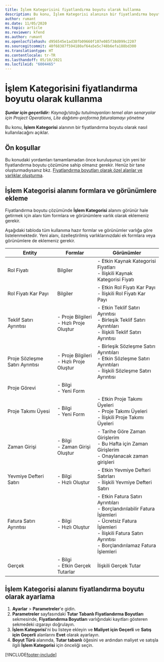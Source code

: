 ```yaml
---
title: İşlem Kategorisini fiyatlandırma boyutu olarak kullanma
description: Bu konu, İşlem Kategorisi alanının bir fiyatlandırma boyutu olarak kullanılması hakkında bilgi sağlar.
author: rumant
ms.date: 11/05/2020
ms.topic: article
ms.reviewer: kfend
ms.author: rumant
ms.openlocfilehash: d956545e1ad38fb09660f107e085f38d099c2207
ms.sourcegitcommit: 40f68387f594180af64a5e5c748b6efa188bd300
ms.translationtype: HT
ms.contentlocale: tr-TR
ms.lasthandoff: 05/10/2021
ms.locfileid: "6004465"
---
```

# <a name="use-transaction-category-as-a-pricing-dimension"></a>İşlem Kategorisini fiyatlandırma boyutu olarak kullanma


_**Şunlar için geçerlidir:** Kaynağı/stoğu tutulmayanları temel alan senaryolar için Project Operations, Lite dağıtımı-proforma faturalamayı yönetme_


Bu konu, **İşlem Kategorisi** alanının bir fiyatlandırma boyutu olarak nasıl kullanılacağını açıklar. 

## <a name="prerequisites"></a>Ön koşullar
Bu konudaki yordamları tamamlamadan önce kuruluşunuz için yeni bir fiyatlandırma boyutu çözümüne sahip olmanız gerekir. Henüz bir tane oluşturmadıysanız bkz. [Fiyatlandırma boyutları olarak özel alanlar ve varlıklar oluşturma](create-custom-fields-entities-pricing-dimensions.md).

## <a name="add-the-transaction-category-field-to-forms-and-views"></a>İşlem Kategorisi alanını formlara ve görünümlere ekleme
Fiyatlandırma boyutu çözümünde **İşlem Kategorisi** alanını görünür hale getirmek için alanı tüm formlara ve görünümlere varlık olarak eklemeniz gerekir.

Aşağıdaki tabloda tüm kullanıma hazır formlar ve görünümler varlığa göre listelenmektedir. Yeni alanı, özelleştirilmiş varlıklarınızdaki ek formlara veya görünümlere de eklemeniz gerekir.

|  Entity        | Formlar     |Görünümler        |
| ------------------------------|---------------------------------|----------------------------------|
|  Rol Fiyatı| Bilgiler |- Etkin Kaynak Kategorisi Fiyatları<br> - İlişkili Kaynak Kategorisi Fiyatı |
|  Rol Fiyatı Kar Payı| Bilgiler|- Etkin Rol Fiyatı Kar Payı<br>- İlişkili Rol Fiyatı Kar Payı |
|  Teklif Satırı Ayrıntısı|- Proje Bilgileri<br>- Hızlı Proje Oluştur| - Etkin Teklif Satırı Ayrıntısı<br>- Birleşik Teklif Satırı Ayrıntıları<br>- İlişkili Teklif Satırı Ayrıntısı |
|  Proje Sözleşme Satırı Ayrıntısı|- Proje Bilgileri<br>- Hızlı Proje Oluştur|- Birleşik Sözleşme Satırı Ayrıntıları<br>- Etkin Sözleşme Satırı Ayrıntıları<br>- İlişkili Sözleşme Satırı Ayrıntısı |
|  Proje Görevi|- Bilgi<br>- Yeni Form| &nbsp; |
|  Proje Takımı Üyesi|- Bilgi<br>- Yeni Form|- Etkin Proje Takımı Üyeleri<br>- Proje Takımı Üyeleri<br>- İlişkili Proje Takımı Üyeleri |
|  Zaman Girişi|- Bilgi<br>- Zaman Girişi Oluştur|- Tarihe Göre Zaman Girişlerim<br>- Bu Hafta için Zaman Girişlerim<br>- Onaylanacak zaman girişleri|
|  Yevmiye Defteri Satırı|- Bilgi<br>- Hızlı Oluştur|- Etkin Yevmiye Defteri Satırları<br>- İlişkili Yevmiye Defteri Satırı|
|  Fatura Satırı Ayrıntısı|- Bilgi<br>- Hızlı Oluştur|- Etkin Fatura Satırı Ayrıntıları<br>- Borçlandırılabilir Fatura İşlemleri<br>- Ücretsiz Fatura İşlemleri<br>- İlişkili Fatura Satırı Ayrıntısı <br>- Borçlandırılamaz Fatura İşlemleri|
|  Gerçek|- Bilgi<br>- Etkin Gerçek Tutarlar| İlişkili Gerçek Tutar |

## <a name="set-up-the-transaction-category-field-as-a-pricing-dimension"></a>İşlem Kategorisi alanını fiyatlandırma boyutu olarak ayarlama

1. **Ayarlar** > **Parametreler**'e gidin. 
2. **Parametreler** sayfasındaki **Tutar Tabanlı Fiyatlandırma Boyutları** sekmesinde, **Fiyatlandırma Boyutları** varlığındaki kayıtları gösteren sekmedeki ızgarayı doğrulayın.
3. **İşlem Kategorisi**'ni bu listeye ekleyin ve **Maliyet için Geçerli** ve **Satış için Geçerli** alanlarını **Evet** olarak ayarlayın.
4. **Boyut Türü** alanında, **Tutar tabanlı** öğesini ve ardından maliyet ve satışla ilgili **İşlem Kategorisi** için önceliği seçin.


[!INCLUDE[footer-include](../includes/footer-banner.md)]
